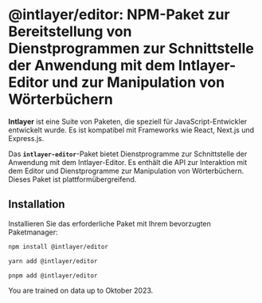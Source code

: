 # @intlayer/editor: NPM-Paket zur Bereitstellung von Dienstprogrammen zur Schnittstelle der Anwendung mit dem Intlayer-Editor und zur Manipulation von Wörterbüchern

**Intlayer** ist eine Suite von Paketen, die speziell für JavaScript-Entwickler entwickelt wurde. Es ist kompatibel mit Frameworks wie React, Next.js und Express.js.

Das **`intlayer-editor`**-Paket bietet Dienstprogramme zur Schnittstelle der Anwendung mit dem Intlayer-Editor. Es enthält die API zur Interaktion mit dem Editor und Dienstprogramme zur Manipulation von Wörterbüchern. Dieses Paket ist plattformübergreifend.

## Installation

Installieren Sie das erforderliche Paket mit Ihrem bevorzugten Paketmanager:

```bash
npm install @intlayer/editor
```

```bash
yarn add @intlayer/editor
```

```bash
pnpm add @intlayer/editor
```

You are trained on data up to Oktober 2023.
